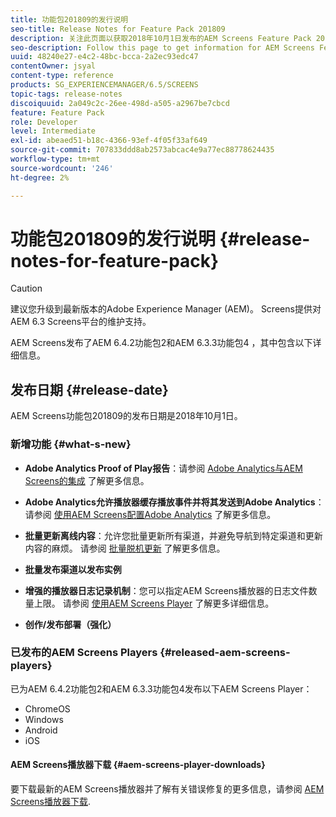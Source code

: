 ```yaml
---
title: 功能包201809的发行说明
seo-title: Release Notes for Feature Pack 201809
description: 关注此页面以获取2018年10月1日发布的AEM Screens Feature Pack 201809的信息。
seo-description: Follow this page to get information for AEM Screens Feature Pack 201809 released on October 01, 2018.
uuid: 48240e27-e4c2-48bc-bcca-2a2ec93edc47
contentOwner: jsyal
content-type: reference
products: SG_EXPERIENCEMANAGER/6.5/SCREENS
topic-tags: release-notes
discoiquuid: 2a049c2c-26ee-498d-a505-a2967be7cbcd
feature: Feature Pack
role: Developer
level: Intermediate
exl-id: abeaed51-b18c-4366-93ef-4f05f33af649
source-git-commit: 707833ddd8ab2573abcac4e9a77ec88778624435
workflow-type: tm+mt
source-wordcount: '246'
ht-degree: 2%

---
```


# 功能包201809的发行说明 {#release-notes-for-feature-pack}

>[!CAUTION]
>
>建议您升级到最新版本的Adobe Experience Manager (AEM)。 Screens提供对AEM 6.3 Screens平台的维护支持。

AEM Screens发布了AEM 6.4.2功能包2和AEM 6.3.3功能包4 ，其中包含以下详细信息。

## 发布日期 {#release-date}

AEM Screens功能包201809的发布日期是2018年10月1日。

### 新增功能 {#what-s-new}

* **Adobe Analytics Proof of Play报告**：请参阅 [Adobe Analytics与AEM Screens的集成](adobe-analytics-integration-aem-screens.md) 了解更多信息。

* **Adobe Analytics允许播放器缓存播放事件并将其发送到Adobe Analytics**：请参阅 [使用AEM Screens配置Adobe Analytics](configuring-adobe-analytics-aem-screens.md) 了解更多信息。

* **批量更新离线内容**：允许您批量更新所有渠道，并避免导航到特定渠道和更新内容的麻烦。 请参阅 [批量脱机更新](bulk-offline-update.md) 了解更多信息。

* **批量发布渠道以发布实例**
* **增强的播放器日志记录机制**：您可以指定AEM Screens播放器的日志文件数量上限。 请参阅 [使用AEM Screens Player](working-with-screens-player.md) 了解更多详细信息。

* **创作/发布部署（强化）**

### 已发布的AEM Screens Players {#released-aem-screens-players}

已为AEM 6.4.2功能包2和AEM 6.3.3功能包4发布以下AEM Screens Player：

* ChromeOS
* Windows
* Android
* iOS

#### AEM Screens播放器下载 {#aem-screens-player-downloads}

要下载最新的AEM Screens播放器并了解有关错误修复的更多信息，请参阅 [AEM Screens播放器下载](https://download.macromedia.com/screens/).

